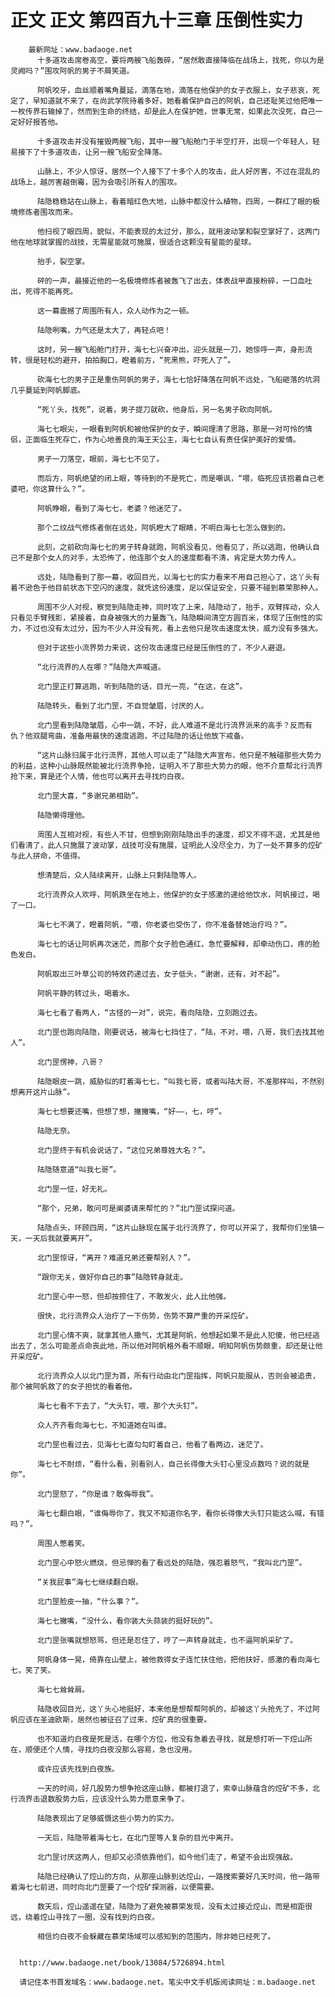 # 正文 正文 第四百九十三章 压倒性实力
        最新网址：www.badaoge.net
          十多道攻击席卷高空，要将两艘飞船轰碎，“居然敢直接降临在战场上，找死，你以为是灵阙吗？”围攻阿帆的男子不屑笑道。
      
          阿帆咬牙，血丝顺着嘴角蔓延，滴落在地，滴落在他保护的女子衣服上，女子悲哀，死定了，早知道就不来了，在尚武学院待着多好，她看着保护自己的阿帆，自己还耻笑过他把唯一一枚传界石输掉了，然而到生命的终结，却是此人在保护她，世事无常，如果此次没死，自己一定好好报答他。
      
          十多道攻击并没有摧毁两艘飞船，其中一艘飞船舱门于半空打开，出现一个年轻人，轻易接下了十多道攻击，让另一艘飞船安全降落。
      
          山脉上，不少人惊讶，居然一个人接下了十多个人的攻击，此人好厉害，不过在混乱的战场上，越厉害越倒霉，因为会吸引所有人的围攻。
      
          陆隐稳稳站在山脉上，看着暗红色大地，山脉中都没什么植物，四周，一群红了眼的极境修炼者围攻而来。
      
          他扫视了眼四周，貌似，不能表现的太过分，那么，就用波动掌和裂空掌好了，这两门他在地球就掌握的战技，无需星能就可施展，很适合这颗没有星能的星球。
      
          抬手，裂空掌。
      
          砰的一声，最接近他的一名极境修炼者被轰飞了出去，体表战甲直接粉碎，一口血吐出，死得不能再死。
      
          这一幕震撼了周围所有人，众人动作为之一顿。
      
          陆隐咧嘴，力气还是太大了，再轻点吧！
      
          这时，另一艘飞船舱门打开，海七七兴奋冲出，迎头就是一刀，她惊呼一声，身形流转，很是轻松的避开，拍拍胸口，瞪着前方，“死黑熊，吓死人了”。
      
          砍海七七的男子正是重伤阿帆的男子，海七七恰好降落在阿帆不远处，飞船砸落的坑洞几乎蔓延到阿帆脚底。
      
          “死丫头，找死”，说着，男子提刀就砍，他身后，另一名男子砍向阿帆。
      
          海七七眼尖，一眼看到阿帆和被他保护的女子，瞬间理清了思路，那是一对可怜的情侣，正面临生死存亡，作为心地善良的海王天公主，海七七自认有责任保护美好的爱情。
      
          男子一刀落空，眼前，海七七不见了。
      
          而后方，阿帆绝望的闭上眼，等待到的不是死亡，而是嘲讽，“喂，临死应该抱着自己老婆吧，你这算什么？”。
      
          阿帆睁眼，看到了海七七，老婆？他迷茫了。
      
          那个二纹战气修炼者倒在远处，阿帆瞪大了眼睛，不明白海七七怎么做到的。
      
          此刻，之前砍向海七七的男子转身就跑，阿帆没看见，他看见了，所以逃跑，他确认自己不是那个女人的对手，太恐怖了，他连那个女人的速度都看不清，肯定是大势力传人。
      
          远处，陆隐看到了那一幕，收回目光，以海七七的实力看来不用自己担心了，这丫头有着不逊色于他目前状态下空闪的速度，就凭这份速度，足以保证安全，只要不碰到慕荣那种人。
      
          周围不少人对视，察觉到陆隐走神，同时攻了上来，陆隐动了，抬手，双臂挥动，众人只看见手臂残影，紧接着，自身被强大的力量轰飞，陆隐瞬间清空方圆百米，体现了压倒性的实力，不过也没有太过分，因为不少人并没有死，看上去他只是攻击速度太快，威力没有多强大。
      
          但对于这些小流界势力来说，这份攻击速度已经是压倒性的了，不少人避退。
      
          “北行流界的人在哪？”陆隐大声喊道。
      
          北门罡正打算逃跑，听到陆隐的话，目光一亮，“在这，在这”。
      
          陆隐转头，看到了北门罡，不自觉皱眉，讨厌的人。
      
          北门罡看到陆隐皱眉，心中一跳，不好，此人难道不是北行流界派来的高手？反而有仇？他双腿弯曲，准备用最快的速度逃跑，不过陆隐的话让他放下戒备。
      
          “这片山脉归属于北行流界，其他人可以走了”陆隐大声宣布，他只是不触碰那些大势力的利益，这种小山脉既然能被北行流界争抢，证明入不了那些大势力的眼，他不介意帮北行流界抢下来，算是还个人情，他也可以离开去寻找灼白夜。
      
          北门罡大喜，“多谢兄弟相助”。
      
          陆隐懒得理他。
      
          周围人互相对视，有些人不甘，但想到刚刚陆隐出手的速度，却又不得不退，尤其是他们看清了，此人只施展了波动掌，战技可没有施展，证明此人没尽全力，为了一处不算多的焢矿与此人拼命，不值得。
      
          想清楚后，众人陆续离开，山脉上只剩陆隐等人。
      
          北行流界众人欢呼，阿帆跌坐在地上，他保护的女子感激的递给他饮水，阿帆接过，喝了一口。
      
          海七七不满了，瞪着阿帆，“喂，你老婆也受伤了，你不准备替她治疗吗？”。
      
          海七七的话让阿帆再次迷茫，而那个女子脸色通红，急忙要解释，却牵动伤口，疼的脸色发白。
      
          阿帆取出三叶草公司的特效药递过去，女子低头，“谢谢，还有，对不起”。
      
          阿帆平静的转过头，喝着水。
      
          海七七看了看两人，“古怪的一对”，说完，看向陆隐，立刻跑过去。
      
          北门罡也跑向陆隐，刚要说话，被海七七挡住了，“陆，不对，喂，八哥，我们去找其他人”。
      
          北门罡愣神，八哥？
      
          陆隐眼皮一跳，威胁似的盯着海七七，“叫我七哥，或者叫陆大哥，不准那样叫，不然别想离开这片山脉”。
      
          海七七想要还嘴，但想了想，撇撇嘴，“好——，七，哼”。
      
          陆隐无奈。
      
          北门罡终于有机会说话了，“这位兄弟尊姓大名？”。
      
          陆隐随意道“叫我七哥”。
      
          北门罡一怔，好无礼。
      
          “那个，兄弟，敢问可是阐婆请来帮忙的？”北门罡试探问道。
      
          陆隐点头，环顾四周，“这片山脉现在属于北行流界了，你可以开采了，我帮你们坐镇一天，一天后我就要离开”。
      
          北门罡惊讶，“离开？难道兄弟还要帮别人？”。
      
          “跟你无关，做好你自己的事”陆隐转身就走。
      
          北门罡心中一怒，但却按捺住了，不敢发火，此人比他强。
      
          很快，北行流界众人治疗了一下伤势，伤势不算严重的开采焢矿。
      
          北门罡心情不爽，就拿其他人撒气，尤其是阿帆，他想起如果不是此人犯傻，他已经逃出去了，怎么可能差点命丧此地，所以他对阿帆格外看不顺眼，明知阿帆伤势颇重，却还是让他开采焢矿。
      
          北行流界众人以北门罡为首，所有行动由北门罡指挥，阿帆只能服从，否则会被追责，那个被阿帆救了的女子担忧的看着他。
      
          海七七看不下去了，“大头钉，喂，那个大头钉”。
      
          众人齐齐看向海七七，不知道她在叫谁。
      
          北门罡也看过去，见海七七直勾勾盯着自己，他看了看两边，迷茫了。
      
          海七七不耐烦，“看什么看，别看别人，自己长得像大头钉心里没点数吗？说的就是你”。
      
          北门罡怒了，“你是谁？敢侮辱我”。
      
          海七七翻白眼，“谁侮辱你了，我又不知道你名字，看你长得像大头钉只能这么喊，有错吗？”。
      
          周围人憋着笑。
      
          北门罡心中怒火燃烧，但忌惮的看了看远处的陆隐，强忍着怒气，“我叫北门罡”。
      
          “关我屁事”海七七继续翻白眼。
      
          北门罡脸皮一抽，“什么事？”。
      
          海七七撇嘴，“没什么，看你装大头蒜装的挺好玩的”。
      
          北门罡张嘴就想怒骂，但还是忍住了，哼了一声转身就走，也不逼阿帆采矿了。
      
          阿帆身体一晃，倚靠在山壁上，被他救得女子连忙扶住他，把他扶好，感激的看向海七七，笑了笑。
      
          海七七耸耸肩。
      
          陆隐收回目光，这丫头心地挺好，本来他是想帮帮阿帆的，却被这丫头抢先了，不过阿帆应该在圣迪欧斯，居然也被征召了过来，焢矿真的很重要。
      
          也不知道灼白夜是死是活，在哪个方位，他没有急着去寻找，就是想打听一下焢山所在，顺便还个人情，寻找灼白夜没那么容易，急也没用。
      
          或许应该先找到白夜族。
      
          一天的时间，好几股势力想争抢这座山脉，都被打退了，索幸山脉蕴含的焢矿不多，北行流界击退数股势力后，应该没什么势力愿意来争了。
      
          陆隐表现出了足够威慑这些小势力的实力。
      
          一天后，陆隐带着海七七，在北门罡等人复杂的目光中离开。
      
          北门罡讨厌这两人，但却又必须依靠他们，如今他们走了，希望不会出现强敌。
      
          陆隐已经确认了焢山的方向，从那座山脉到达焢山，一路搜索要好几天时间，他一路带着海七七前进，同时向北门罡要了一个焢矿探测器，以便需要。
      
          数天后，焢山遥遥在望，陆隐为了避免被慕荣发现，没有太过接近焢山，而是相距很远，绕着焢山寻找了一圈，没有找到灼白夜。
      
          相信灼白夜不会躲藏在慕荣场域可以感知到的范围内，除非她已经死了。
      
      
      http://www.badaoge.net/book/13084/5726894.html
      
      请记住本书首发域名：www.badaoge.net。笔尖中文手机版阅读网址：m.badaoge.net